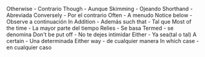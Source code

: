Otherwise - Contrario
Though - Aunque
Skimming - Ojeando
Shorthand - Abreviada
Conversely - Por el contrario
Often - A menudo
Notice below - Observe a continuación
In Addition - Además
such that - Tal que
Most of the time -  La mayor parte del tiempo
Relies - Se basa
Termed - se denomina
Don't be put off - No te dejes intimidar
Either - Ya sea(tal o tal)
A certain - Una determinada
Either way - de cualquier manera
In which case - en cualquier caso
